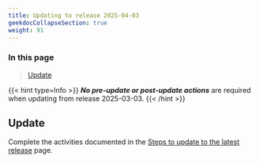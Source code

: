```yaml
---
title: Updating to release 2025-04-03
geekdocCollapseSection: true
weight: 91
---
```


### In this page

> [Update](../Update_to_release_2025-04-03#update)

{{< hint type=Info >}}
**_No pre-update or post-update actions_** are required when updating from release 2025-03-03.
{{< /hint >}}

## Update

Complete the activities documented in the [Steps to update to the latest release](../#steps-to-update-to-the-latest-release) page.
